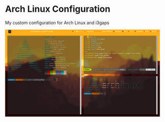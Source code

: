 # Arch Linux Configuration
My custom configuration for Arch Linux and i3gaps

![Desktop Screenshot](/assets/img/desktop-screenshot.png)
